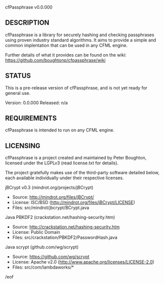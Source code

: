 cfPassphrase v0.0.000


DESCRIPTION
-----------

cfPassphrase is a library for securely hashing and checking passphrases using
proven industry standard algorithms. It aims to provide a simple and common 
implentation that can be used in any CFML engine.

Further details of what it provides can be found on the wiki:
https://github.com/boughtonp/cfpassphrase/wiki


STATUS
------

This is a pre-release version of cfPassphrase, and is not yet ready for general use.

Version: 0.0.000
Released: n/a


REQUIREMENTS
------------

cfPassphrase is intended to run on any CFML engine.


LICENSING
---------

cfPassphrase is a project created and maintained by Peter Boughton,
licensed under the LGPLv3 (read license.txt for details).

The project gratefully makes use of the third-party software detailed below,
each available individually under their respective licenses.

jBCrypt v0.3 (mindrot.org/projects/jBCrypt)
* Source: http://mindrot.org/files/jBCrypt/
* License: ISC/BSD (http://mindrot.org/files/jBCrypt/LICENSE)
* Files: src/mindrot/jbcrypt/BCrypt.java

Java PBKDF2 (crackstation.net/hashing-security.htm)
* Source: http://crackstation.net/hashing-security.htm
* License: Public Domain
* Files: src/crackstation/PBKDF2/PasswordHash.java

Java scrypt (github.com/wg/scrypt)
* Source: https://github.com/wg/scrypt
* License: Apache v2.0 (http://www.apache.org/licenses/LICENSE-2.0) 
* Files: src/com/lambdaworks/*


/eof